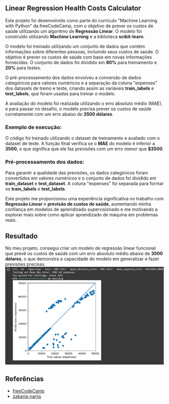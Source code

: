 ## Linear Regression Health Costs Calculator

Este projeto foi desenvolvido como parte do currículo "Machine Learning with Python" da freeCodeCamp, com o objetivo de prever os custos de saúde utilizando um algoritmo de **Regressão Linear**. O modelo foi construído utilizando **Machine Learning** e a biblioteca **scikit-learn**.

O modelo foi treinado utilizando um conjunto de dados que contém informações sobre diferentes pessoas, incluindo seus custos de saúde. O objetivo é prever os custos de saúde com base em novas informações fornecidas. O conjunto de dados foi dividido em **80%** para treinamento e **20%** para testes.

O pré-processamento dos dados envolveu a conversão de dados categóricos para valores numéricos e a separação da coluna "expenses" dos datasets de treino e teste, criando assim as variáveis **train_labels** e **test_labels**, que foram usadas para treinar o modelo.

A avaliação do modelo foi realizada utilizando o erro absoluto médio (MAE), e para passar no desafio, o modelo precisa prever os custos de saúde corretamente com um erro abaixo de **3500 dólares**.

### Exemplo de execução:

O código foi treinado utilizando o dataset de treinamento e avaliado com o dataset de teste. A função final verifica se o **MAE** do modelo é inferior a **3500**, o que significa que ele faz previsões com um erro menor que **$3500**.

### Pré-processamento dos dados:
Para garantir a qualidade das previsões, os dados categóricos foram convertidos em valores numéricos e o conjunto de dados foi dividido em **train_dataset** e **test_dataset**. A coluna "expenses" foi separada para formar os **train_labels** e **test_labels**.

Este projeto me proporcionou uma experiência significativa no trabalho com **Regressão Linear** e **previsão de custos de saúde**, aumentando minha confiança em modelos de aprendizado supervisionado e me motivando a explorar mais sobre como aplicar aprendizado de máquina em problemas reais.

## Resultado

No meu projeto, consegui criar um modelo de regressão linear funcional que prevê os custos de saúde com um erro absoluto médio abaixo de **3500 dólares**, o que demonstra a capacidade do modelo em generalizar e fazer previsões precisas.
![Gráfico](RegressaoLinear.png)
## Referências

- [freeCodeCamp](https://github.com/freeCodeCamp)  
- [zakaria-narjis](https://github.com/zakaria-narjis)
